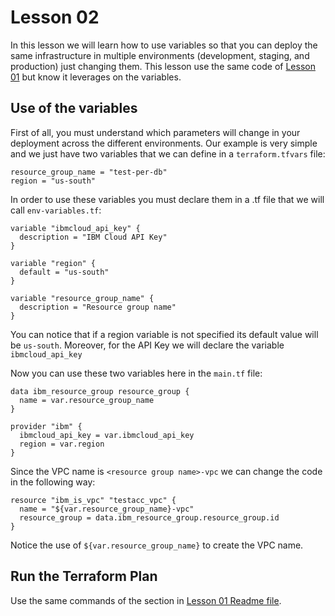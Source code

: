 # Lesson 02

In this lesson we will learn how to use variables so that you can deploy the same infrastructure in multiple environments (development, staging, and production) just changing them. This lesson use the same code of [Lesson 01](../lesson-01/README.md) but know it leverages on the variables.

## Use of the variables

First of all, you must understand which parameters will change in your deployment across the different environments. Our example is very simple and we just have two variables that we can define in a ```terraform.tfvars``` file:

```
resource_group_name = "test-per-db"
region = "us-south"
```

In order to use these variables you must declare them in a .tf file that we will call ```env-variables.tf```:

```
variable "ibmcloud_api_key" {
  description = "IBM Cloud API Key"
}

variable "region" {
  default = "us-south"
}

variable "resource_group_name" {
  description = "Resource group name"
}
```

You can notice that if a region variable is not specified its default value will be ```us-south```. Moreover, for the API Key we will declare the variable ```ibmcloud_api_key```

Now you can use these two variables here in the ```main.tf``` file:

```
data ibm_resource_group resource_group {
  name = var.resource_group_name
}

provider "ibm" {
  ibmcloud_api_key = var.ibmcloud_api_key
  region = var.region
}
```

Since the VPC name is ```<resource group name>-vpc``` we can change the code in the following way:

```
resource "ibm_is_vpc" "testacc_vpc" {
  name = "${var.resource_group_name}-vpc"
  resource_group = data.ibm_resource_group.resource_group.id
}
```

Notice the use of ```${var.resource_group_name}``` to create the VPC name.

## Run the Terraform Plan

Use the same commands of the section in [Lesson 01 Readme file](../lesson-01/README.md#run-the-terraform-plan).
